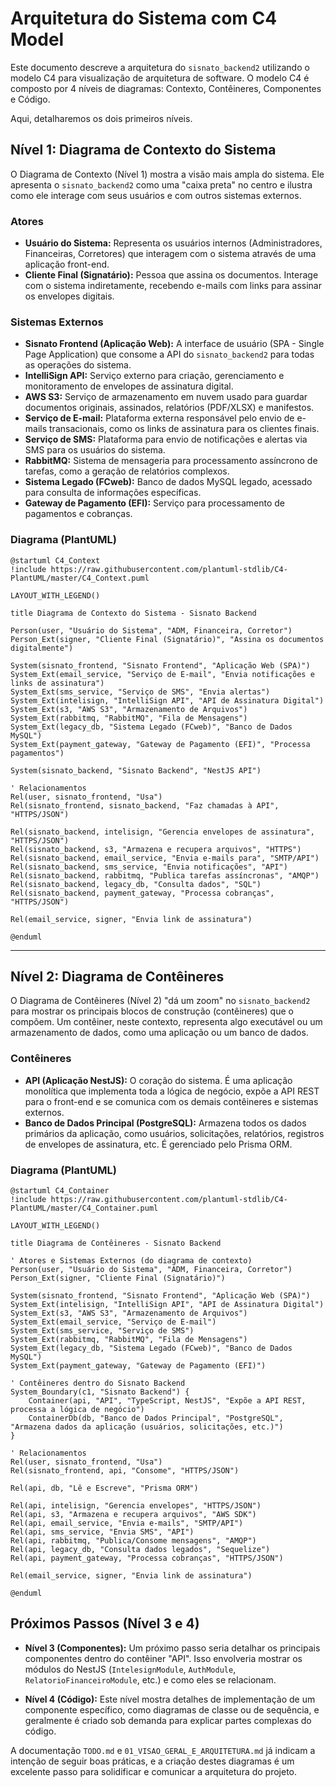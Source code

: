 # Arquitetura do Sistema com C4 Model

Este documento descreve a arquitetura do `sisnato_backend2` utilizando o modelo C4 para visualização de arquitetura de software. O modelo C4 é composto por 4 níveis de diagramas: Contexto, Contêineres, Componentes e Código.

Aqui, detalharemos os dois primeiros níveis.

## Nível 1: Diagrama de Contexto do Sistema

O Diagrama de Contexto (Nível 1) mostra a visão mais ampla do sistema. Ele apresenta o `sisnato_backend2` como uma "caixa preta" no centro e ilustra como ele interage com seus usuários e com outros sistemas externos.

### Atores

*   **Usuário do Sistema:** Representa os usuários internos (Administradores, Financeiras, Corretores) que interagem com o sistema através de uma aplicação front-end.
*   **Cliente Final (Signatário):** Pessoa que assina os documentos. Interage com o sistema indiretamente, recebendo e-mails com links para assinar os envelopes digitais.

### Sistemas Externos

*   **Sisnato Frontend (Aplicação Web):** A interface de usuário (SPA - Single Page Application) que consome a API do `sisnato_backend2` para todas as operações do sistema.
*   **IntelliSign API:** Serviço externo para criação, gerenciamento e monitoramento de envelopes de assinatura digital.
*   **AWS S3:** Serviço de armazenamento em nuvem usado para guardar documentos originais, assinados, relatórios (PDF/XLSX) e manifestos.
*   **Serviço de E-mail:** Plataforma externa responsável pelo envio de e-mails transacionais, como os links de assinatura para os clientes finais.
*   **Serviço de SMS:** Plataforma para envio de notificações e alertas via SMS para os usuários do sistema.
*   **RabbitMQ:** Sistema de mensageria para processamento assíncrono de tarefas, como a geração de relatórios complexos.
*   **Sistema Legado (FCweb):** Banco de dados MySQL legado, acessado para consulta de informações específicas.
*   **Gateway de Pagamento (EFI):** Serviço para processamento de pagamentos e cobranças.

### Diagrama (PlantUML)

```plantuml
@startuml C4_Context
!include https://raw.githubusercontent.com/plantuml-stdlib/C4-PlantUML/master/C4_Context.puml

LAYOUT_WITH_LEGEND()

title Diagrama de Contexto do Sistema - Sisnato Backend

Person(user, "Usuário do Sistema", "ADM, Financeira, Corretor")
Person_Ext(signer, "Cliente Final (Signatário)", "Assina os documentos digitalmente")

System(sisnato_frontend, "Sisnato Frontend", "Aplicação Web (SPA)")
System_Ext(email_service, "Serviço de E-mail", "Envia notificações e links de assinatura")
System_Ext(sms_service, "Serviço de SMS", "Envia alertas")
System_Ext(intelisign, "IntelliSign API", "API de Assinatura Digital")
System_Ext(s3, "AWS S3", "Armazenamento de Arquivos")
System_Ext(rabbitmq, "RabbitMQ", "Fila de Mensagens")
System_Ext(legacy_db, "Sistema Legado (FCweb)", "Banco de Dados MySQL")
System_Ext(payment_gateway, "Gateway de Pagamento (EFI)", "Processa pagamentos")

System(sisnato_backend, "Sisnato Backend", "NestJS API")

' Relacionamentos
Rel(user, sisnato_frontend, "Usa")
Rel(sisnato_frontend, sisnato_backend, "Faz chamadas à API", "HTTPS/JSON")

Rel(sisnato_backend, intelisign, "Gerencia envelopes de assinatura", "HTTPS/JSON")
Rel(sisnato_backend, s3, "Armazena e recupera arquivos", "HTTPS")
Rel(sisnato_backend, email_service, "Envia e-mails para", "SMTP/API")
Rel(sisnato_backend, sms_service, "Envia notificações", "API")
Rel(sisnato_backend, rabbitmq, "Publica tarefas assíncronas", "AMQP")
Rel(sisnato_backend, legacy_db, "Consulta dados", "SQL")
Rel(sisnato_backend, payment_gateway, "Processa cobranças", "HTTPS/JSON")

Rel(email_service, signer, "Envia link de assinatura")

@enduml
```

---

## Nível 2: Diagrama de Contêineres

O Diagrama de Contêineres (Nível 2) "dá um zoom" no `sisnato_backend2` para mostrar os principais blocos de construção (contêineres) que o compõem. Um contêiner, neste contexto, representa algo executável ou um armazenamento de dados, como uma aplicação ou um banco de dados.

### Contêineres

*   **API (Aplicação NestJS):** O coração do sistema. É uma aplicação monolítica que implementa toda a lógica de negócio, expõe a API REST para o front-end e se comunica com os demais contêineres e sistemas externos.
*   **Banco de Dados Principal (PostgreSQL):** Armazena todos os dados primários da aplicação, como usuários, solicitações, relatórios, registros de envelopes de assinatura, etc. É gerenciado pelo Prisma ORM.

### Diagrama (PlantUML)

```plantuml
@startuml C4_Container
!include https://raw.githubusercontent.com/plantuml-stdlib/C4-PlantUML/master/C4_Container.puml

LAYOUT_WITH_LEGEND()

title Diagrama de Contêineres - Sisnato Backend

' Atores e Sistemas Externos (do diagrama de contexto)
Person(user, "Usuário do Sistema", "ADM, Financeira, Corretor")
Person_Ext(signer, "Cliente Final (Signatário)")

System(sisnato_frontend, "Sisnato Frontend", "Aplicação Web (SPA)")
System_Ext(intelisign, "IntelliSign API", "API de Assinatura Digital")
System_Ext(s3, "AWS S3", "Armazenamento de Arquivos")
System_Ext(email_service, "Serviço de E-mail")
System_Ext(sms_service, "Serviço de SMS")
System_Ext(rabbitmq, "RabbitMQ", "Fila de Mensagens")
System_Ext(legacy_db, "Sistema Legado (FCweb)", "Banco de Dados MySQL")
System_Ext(payment_gateway, "Gateway de Pagamento (EFI)")

' Contêineres dentro do Sisnato Backend
System_Boundary(c1, "Sisnato Backend") {
    Container(api, "API", "TypeScript, NestJS", "Expõe a API REST, processa a lógica de negócio")
    ContainerDb(db, "Banco de Dados Principal", "PostgreSQL", "Armazena dados da aplicação (usuários, solicitações, etc.)")
}

' Relacionamentos
Rel(user, sisnato_frontend, "Usa")
Rel(sisnato_frontend, api, "Consome", "HTTPS/JSON")

Rel(api, db, "Lê e Escreve", "Prisma ORM")

Rel(api, intelisign, "Gerencia envelopes", "HTTPS/JSON")
Rel(api, s3, "Armazena e recupera arquivos", "AWS SDK")
Rel(api, email_service, "Envia e-mails", "SMTP/API")
Rel(api, sms_service, "Envia SMS", "API")
Rel(api, rabbitmq, "Publica/Consome mensagens", "AMQP")
Rel(api, legacy_db, "Consulta dados legados", "Sequelize")
Rel(api, payment_gateway, "Processa cobranças", "HTTPS/JSON")

Rel(email_service, signer, "Envia link de assinatura")

@enduml
```

## Próximos Passos (Nível 3 e 4)

*   **Nível 3 (Componentes):** Um próximo passo seria detalhar os principais componentes dentro do contêiner "API". Isso envolveria mostrar os módulos do NestJS (`IntelesignModule`, `AuthModule`, `RelatorioFinanceiroModule`, etc.) e como eles se relacionam.

*   **Nível 4 (Código):** Este nível mostra detalhes de implementação de um componente específico, como diagramas de classe ou de sequência, e geralmente é criado sob demanda para explicar partes complexas do código.

A documentação `TODO.md` e `01_VISAO_GERAL_E_ARQUITETURA.md` já indicam a intenção de seguir boas práticas, e a criação destes diagramas é um excelente passo para solidificar e comunicar a arquitetura do projeto.